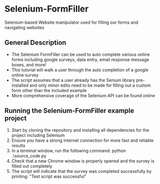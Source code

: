 # Selenium-FormFiller
Selenium-based Website manipulator used for filling our forms and navigating websites

## General Description
+ The Selenium FormFiller can be used to auto complete various online forms including google surveys, data entry, email response message boxes, and more!
+ This tutorial will walk a user through the auto completion of a google online survey
+ The script assumes that a user already has the Senium library pre-installed and only minor edits need to be made for filling out a custom form other than the included example
+ More comprehensive coverage of the Selenium API can be found online

## Running the Selenium-FormFiller example project
1. Start by cloning the repository and installing all dependencies for the project including Selenium
2. Ensure you have a strong internet connection for more fast and reliable results
3. In a terminal window, run the following command: python .\source_code.py
4. Check that a new Chrome window is properly opened and the survey is filled out completely
5. The script will indicate that the survey was completed successfully by printing: "Test script was successful"  
